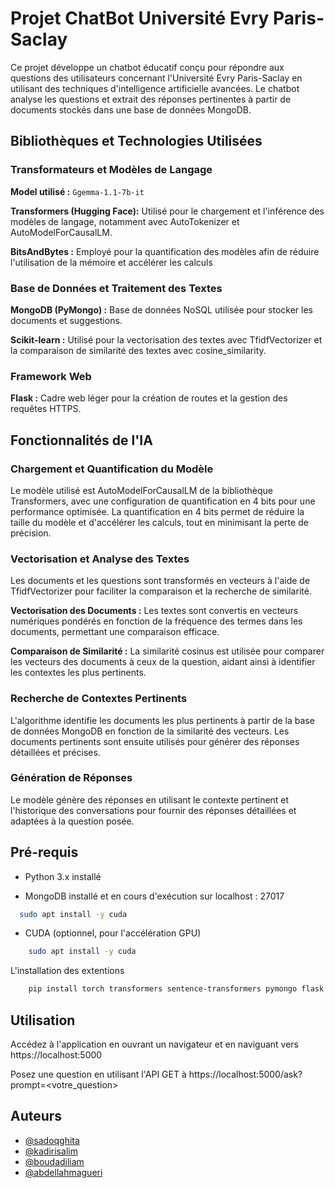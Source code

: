 
# Projet ChatBot Université Evry Paris-Saclay 

Ce projet développe un chatbot éducatif conçu pour répondre aux questions des utilisateurs concernant l'Université Evry Paris-Saclay en utilisant des techniques d'intelligence artificielle avancées. Le chatbot analyse les questions et extrait des réponses pertinentes à partir de documents stockés dans une base de données MongoDB.
## Bibliothèques et Technologies Utilisées

  ### Transformateurs et Modèles de Langage

**Model utilisé :** `Ggemma-1.1-7b-it`

**Transformers (Hugging Face):** Utilisé pour le chargement et l'inférence des modèles de langage, notamment avec AutoTokenizer et AutoModelForCausalLM.

**BitsAndBytes :** Employé pour la quantification des modèles afin de réduire l'utilisation de la mémoire et accélérer les calculs


  ### Base de Données et Traitement des Textes
**MongoDB (PyMongo) :** Base de données NoSQL utilisée pour stocker les documents et suggestions.

**Scikit-learn :** Utilisé pour la vectorisation des textes avec TfidfVectorizer et la comparaison de similarité des textes avec cosine_similarity.

  ### Framework Web
**Flask :** Cadre web léger pour la création de routes et la gestion des requêtes HTTPS.


## Fonctionnalités de l'IA

  ### Chargement et Quantification du Modèle
Le modèle utilisé est AutoModelForCausalLM de la bibliothèque Transformers, avec une configuration de quantification en 4 bits pour une performance optimisée. La quantification en 4 bits permet de réduire la taille du modèle et d'accélérer les calculs, tout en minimisant la perte de précision.

  ### Vectorisation et Analyse des Textes
Les documents et les questions sont transformés en vecteurs à l'aide de TfidfVectorizer pour faciliter la comparaison et la recherche de similarité.

**Vectorisation des Documents :** Les textes sont convertis en vecteurs numériques pondérés en fonction de la fréquence des termes dans les documents, permettant une comparaison efficace.

**Comparaison de Similarité :** La similarité cosinus est utilisée pour comparer les vecteurs des documents à ceux de la question, aidant ainsi à identifier les contextes les plus pertinents.

  ### Recherche de Contextes Pertinents
L'algorithme identifie les documents les plus pertinents à partir de la base de données MongoDB en fonction de la similarité des vecteurs. Les documents pertinents sont ensuite utilisés pour générer des réponses détaillées et précises.

  ### Génération de Réponses
Le modèle génère des réponses en utilisant le contexte pertinent et l'historique des conversations pour fournir des réponses détaillées et adaptées à la question posée.
## Pré-requis

- Python 3.x installé 

- MongoDB installé et en cours d'exécution sur localhost : 27017
```bash
  sudo apt install -y cuda
```
- CUDA (optionnel, pour l'accélération GPU)
```bash
    sudo apt install -y cuda
```
L'installation des extentions 
```bash
    pip install torch transformers sentence-transformers pymongo flask flask-talisman scikit-learn numpy bson 
```


## Utilisation

Accédez à l'application en ouvrant un navigateur et en naviguant vers https://localhost:5000

Posez une question en utilisant l'API GET à https://localhost:5000/ask?prompt=<votre_question>
## Auteurs

- [@sadoqghita](https://github.com/sadoqghita)
- [@kadirisalim](https://github.com/SalimKad)
- [@boudadiliam](https://github.com/LiamBou)
- [@abdellahmagueri](https://github.com/abdellahmgr)

